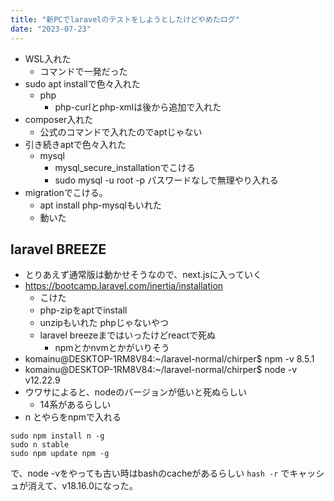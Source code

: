 ```yaml
---
title: "新PCでlaravelのテストをしようとしたけどやめたログ"
date: "2023-07-23"
---
```


* WSL入れた
  * コマンドで一発だった
* sudo apt installで色々入れた
  * php
    * php-curlとphp-xmlは後から追加で入れた
* composer入れた
  * 公式のコマンドで入れたのでaptじゃない
* 引き続きaptで色々入れた
  * mysql
    * mysql_secure_installationでこける
    * sudo mysql -u root -p パスワードなしで無理やり入れる
* migrationでこける。
  * apt install php-mysqlもいれた
  * 動いた

## laravel BREEZE
* とりあえず通常版は動かせそうなので、next.jsに入っていく
* https://bootcamp.laravel.com/inertia/installation
  * こけた
  * php-zipをaptでinstall
  * unzipもいれた phpじゃないやつ
  * laravel breezeまではいったけどreactで死ぬ
    * npmとかnvmとかがいりそう
* komainu@DESKTOP-1RM8V84:~/laravel-normal/chirper$ npm -v 8.5.1
* komainu@DESKTOP-1RM8V84:~/laravel-normal/chirper$ node -v v12.22.9
* ウワサによると、nodeのバージョンが低いと死ぬらしい
  * 14系があるらしい
* n とやらをnpmで入れる
```shell
sudo npm install n -g
sudo n stable
sudo npm update npm -g
```
で、node -vをやっても古い時はbashのcacheがあるらしい
``hash -r`` でキャッシュが消えて、v18.16.0になった。